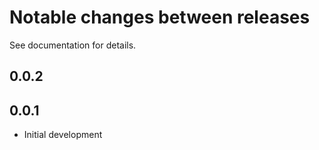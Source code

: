 # Notable changes between releases

See documentation for details.

## 0.0.2

## 0.0.1

- Initial development
